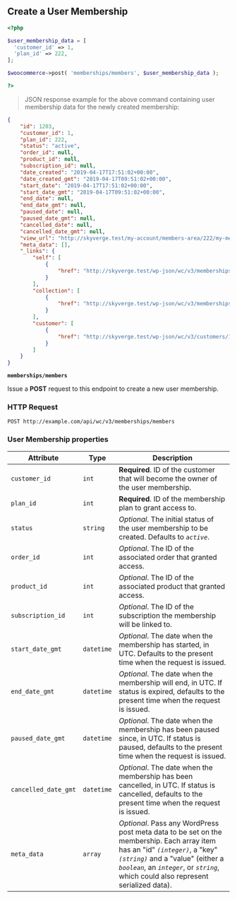 ## Create a User Membership

```php
<?php 

$user_membership_data = [
  'customer_id' => 1,
  'plan_id' => 222,
];

$woocommerce->post( 'memberships/members', $user_membership_data ); 

?>
```

> JSON response example for the above command containing user membership data for the newly created membership:

```json
{
    "id": 1203,
    "customer_id": 1,
    "plan_id": 222,
    "status": "active",
    "order_id": null,
    "product_id": null,
    "subscription_id": null,
    "date_created": "2019-04-17T17:51:02+00:00",
    "date_created_gmt": "2019-04-17T09:51:02+00:00",
    "start_date": "2019-04-17T17:51:02+00:00",
    "start_date_gmt": "2019-04-17T09:51:02+00:00",
    "end_date": null,
    "end_date_gmt": null,
    "paused_date": null,
    "paused_date_gmt": null,
    "cancelled_date": null,
    "cancelled_date_gmt": null,
    "view_url": "http://skyverge.test/my-account/members-area/222/my-membership-content/",
    "meta_data": [],
    "_links": {
        "self": [
            {
                "href": "http://skyverge.test/wp-json/wc/v3/memberships/members/1203"
            }
        ],
        "collection": [
            {
                "href": "http://skyverge.test/wp-json/wc/v3/memberships/members"
            }
        ],
        "customer": [
            {
                "href": "http://skyverge.test/wp-json/wc/v3/customers/1"
            }
        ]
    }
}
```

**`memberships/members`**

Issue a **POST** request to this endpoint to create a new user membership.

### HTTP Request

`POST http://example.com/api/wc/v3/memberships/members`

### User Membership properties

Attribute            | Type                            | Description
---------------------| --------------------------------| ------------
`customer_id`        | <code>int</code>                | **Required**. ID of the customer that will become the owner of the user membership.
`plan_id`            | <code>int</code>                | **Required**. ID of the membership plan to grant access to.
`status`             | <code>string</code>             | _Optional_. The initial status of the user membership to be created. Defaults to _`active`_.
`order_id`           | <code>int</code>                | _Optional_. The ID of the associated order that granted access.
`product_id`         | <code>int</code>                | _Optional_. The ID of the associated product that granted access.
`subscription_id`    | <code>int</code>                | _Optional_. The ID of the subscription the membership will be linked to.
`start_date_gmt`     | <code>datetime</code>           | _Optional_. The date when the membership has started, in UTC. Defaults to the present time when the request is issued.
`end_date_gmt`       | <code>datetime</code>           | _Optional_. The date when the membership will end, in UTC. If status is expired, defaults to the present time when the request is issued.
`paused_date_gmt`    | <code>datetime</code>           | _Optional_. The date when the membership has been paused since, in UTC. If status is paused, defaults to the present time when the request is issued.
`cancelled_date_gmt` | <code>datetime</code>           | _Optional_. The date when the membership has been cancelled, in UTC. If status is cancelled, defaults to the present time when the request is issued.
`meta_data`          | <code>array</code>              | _Optional_. Pass any WordPress post meta data to be set on the membership. Each array item has an "id" _`(integer)`_, a "key" _`(string)`_ and a "value" (either a _`boolean`_, an _`integer`_, or _`string`_, which could also represent serialized data).

